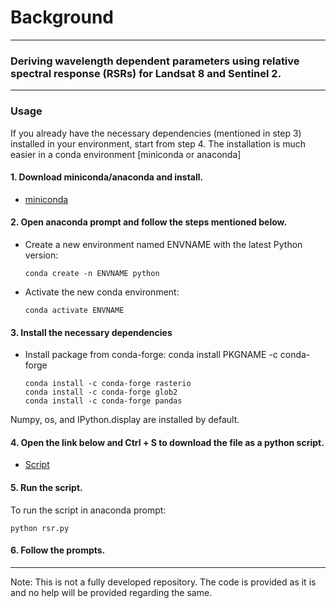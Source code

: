 # Background
 ---
### Deriving wavelength dependent parameters using relative spectral response (RSRs) for Landsat 8 and Sentinel 2.

---

### Usage 

If you already have the necessary dependencies (mentioned in step 3) installed in your environment, start from step 4. 
The installation is much easier in a conda environment [miniconda or anaconda]

#### 1. Download miniconda/anaconda and install. 

- [miniconda](https://docs.conda.io/en/latest/miniconda.html)
 
#### 2. Open anaconda prompt and follow the steps mentioned below.

- Create a new environment named ENVNAME with the latest Python version:  
         
      conda create -n ENVNAME python
- Activate the new conda environment: 

      conda activate ENVNAME

#### 3. Install the necessary dependencies

- Install package from conda-forge:  conda install PKGNAME -c conda-forge
      
      conda install -c conda-forge rasterio
      conda install -c conda-forge glob2
      conda install -c conda-forge pandas

Numpy, os, and IPython.display are installed by default.

#### 4. Open the link below and Ctrl + S to download the file as a python script.
- [Script](https://raw.githubusercontent.com/akhi9661/just_some_data/main/rsr.py)

#### 5. Run the script.
To run the script in anaconda prompt: 

    python rsr.py

#### 6. Follow the prompts.

----

Note: This is not a fully developed repository. The code is provided as it is and no help will be provided regarding the same.
